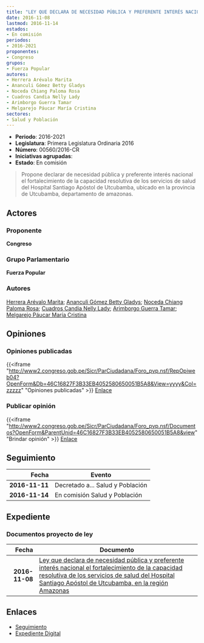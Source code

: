 ```yaml
---
title: "LEY QUE DECLARA DE NECESIDAD PÚBLICA Y PREFERENTE INTERÉS NACIONAL EL FORTALECIMIENTO DE LA CAPACIDAD RESOLUTIVA DE LOS SERVICIOS DE SALUD DEL HOSPITAL SANTIAGO APÓSTOL DE UTCUBAMBA, REGIÓN AMAZONAS"
date: 2016-11-08
lastmod: 2016-11-14
estados:
- En comisión
periodos:
- 2016-2021
proponentes:
- Congreso
grupos:
- Fuerza Popular
autores:
- Herrera Arévalo Marita
- Ananculi Gómez Betty Gladys
- Noceda Chiang Paloma Rosa
- Cuadros Candia Nelly Lady
- Arimborgo Guerra Tamar
- Melgarejo Páucar María Cristina
sectores:
- Salud y Población
---
```

- **Periodo**: 2016-2021
- **Legislatura**: Primera Legislatura Ordinaria 2016
- **Número**: 00560/2016-CR
- **Iniciativas agrupadas**: 
- **Estado**: En comisión

> Propone declarar de necesidad pública y preferente interés nacional el fortalecimiento de la capacidad resolutiva de los servicios de salud del Hospital Santiago Apóstol de Utcubamba, ubicado en la provincia de Utcubamba, departamento de amazonas.


## Actores

### Proponente

**Congreso**

### Grupo Parlamentario

**Fuerza Popular**

### Autores

[Herrera Arévalo Marita](mailto:mailto:mherrera@congreso.gob.pe); [Ananculi Gómez Betty Gladys](mailto:mailto:bananculi@congreso.gob.pe); [Noceda Chiang Paloma Rosa](mailto:mailto:pnoceda@congreso.gob.pe); [Cuadros Candia Nelly Lady](mailto:mailto:ncuadros@congreso.gob.pe); [Arimborgo Guerra Tamar](mailto:mailto:tarimborgo@congreso.gob.pe); [Melgarejo Páucar María Cristina](mailto:mailto:mmelgarejo@congreso.gob.pe)

## Opiniones

### Opiniones publicadas

{{<iframe "http://www2.congreso.gob.pe/Sicr/ParCiudadana/Foro_pvp.nsf/RepOpiweb04?OpenForm&Db=46C16827F3B33EB4052580650051B5A8&View=yyyy&Col=zzzzz" "Opiniones publicadas" >}}
[Enlace](http://www2.congreso.gob.pe/Sicr/ParCiudadana/Foro_pvp.nsf/RepOpiweb04?OpenForm&Db=46C16827F3B33EB4052580650051B5A8&View=yyyy&Col=zzzzz)

### Publicar opinión

{{<iframe "http://www2.congreso.gob.pe/Sicr/ParCiudadana/Foro_pvp.nsf/Documentos?OpenForm&ParentUnid=46C16827F3B33EB4052580650051B5A8&view" "Brindar opinión" >}}
[Enlace](http://www2.congreso.gob.pe/Sicr/ParCiudadana/Foro_pvp.nsf/Documentos?OpenForm&ParentUnid=46C16827F3B33EB4052580650051B5A8&view)


## Seguimiento

| Fecha | Evento |
|------:|--------|
| **2016-11-11** | Decretado a... Salud y Población |
| **2016-11-14** | En comisión Salud y Población |

## Expediente

### Documentos proyecto de ley

| Fecha | Documento |
|------:|-----------|
| **2016-11-08** | [Ley que declara de necesidad pública y preferente interés nacional el fortalecimiento de la capacidad resolutiva de los servicios de salud del Hospital Santiago Apóstol de Utcubamba, en la región Amazonas](http://www.leyes.congreso.gob.pe/Documentos/2016_2021/Proyectos_de_Ley_y_de_Resoluciones_Legislativas/PL0056020161108..pdf) |

## Enlaces

- [Seguimiento](http://www2.congreso.gob.pe/Sicr/TraDocEstProc/CLProLey2016.nsf/f7fff46988ca05b1052578e100829cc7/5e9f3fd53045b71505258065005beab3?OpenDocument)
- [Expediente Digital](http://www2.congreso.gob.pe/Sicr/TraDocEstProc/CLProLey2016.nsf/f7fff46988ca05b1052578e100829cc7/5e9f3fd53045b71505258065005beab3?OpenDocument&Click=05257FB7005EB655.eb71d0cf91d8294e05256cdf006b5706/$Body/0.1C6C)

